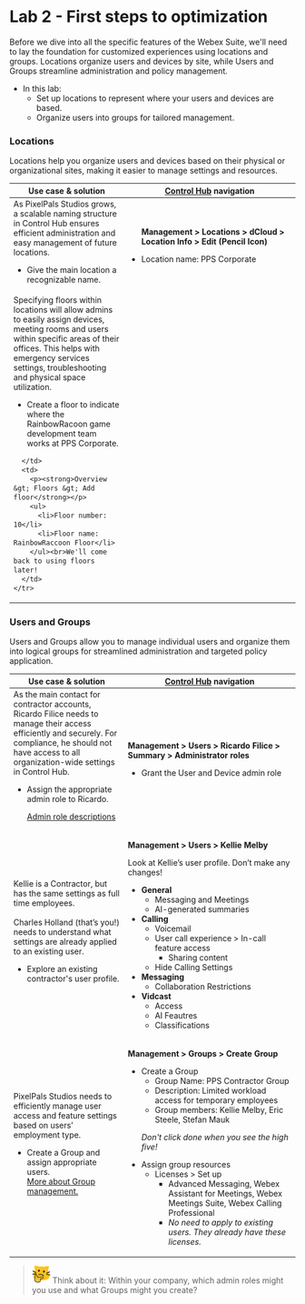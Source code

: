 # Lab 2 - First steps to optimization
Before we dive into all the specific features of the Webex Suite, we'll need to lay the foundation for customized experiences using locations and groups. Locations organize users and devices by site, while Users and Groups streamline administration and policy management.

- In this lab:
    - Set up locations to represent where your users and devices are based.
    - Organize users into groups for tailored management.
### Locations
Locations help you organize users and devices based on their physical or organizational sites, making it easier to manage settings and resources.

<table>
  <thead>
    <tr>
      <th style="width:40%"><strong>Use case & solution</strong></th>
      <th style="width:60%"><strong>
        <a href="http://admin.webex.com/" target="_blank">Control Hub</a> navigation
      </strong></th>
    </tr>
  </thead>
  <tbody>
    <tr>
      <td>
        As PixelPals Studios grows, a scalable naming structure in Control Hub ensures efficient administration and easy management of future locations.<br>   <ul>
                <li> Give the main location a recognizable name.</li>
                </ul>
      </td>
      <td>
        <ul>
          <strong>Management &gt; Locations &gt; dCloud &gt; Location Info &gt; Edit (Pencil Icon)</strong>
          <p>
            <li>Location name: PPS Corporate</li>
          </p>
        </ul>
      </td>
    </tr>
    <tr>
      <td>
        Specifying floors within locations will allow admins to easily assign devices, meeting rooms and users within specific areas of their offices. This helps with emergency services settings, troubleshooting and physical space utilization.<br>   <ul>
                <li> Create a floor to indicate where the RainbowRacoon game development team works at PPS Corporate.</li>
                </ul>
                
      </td>
      <td>
        <p><strong>Overview &gt; Floors &gt; Add floor</strong></p>
        <ul>
          <li>Floor number: 10</li>
          <li>Floor name: RainbowRaccoon Floor</li>
        </ul><br>We'll come back to using floors later!
      </td>
    </tr>
  </tbody>
</table>

### Users and Groups
Users and Groups allow you to manage individual users and organize them into logical groups for streamlined administration and targeted policy application.

<table>
  <thead>
    <tr>
      <th style="width:40%"><strong>Use case & solution</strong></th>
      <th style="width:60%"><strong>
        <a href="http://admin.webex.com/" target="_blank">Control Hub</a> navigation
      </strong></th>
    </tr>
  </thead>
  <tbody>
    <tr>
      <td>
        As the main contact for contractor accounts, Ricardo Filice needs to manage their access efficiently and securely. For compliance, he should not have access to all organization-wide settings in Control Hub.<br>   <ul>
                <li> Assign the appropriate admin role to Ricardo.</li><p>
                 <a href="https://help.webex.com/en-us/article/fs78p5/Assign-organization-account-roles-in-Control-Hub#id_117861" target="_blank">Admin role descriptions</a>
                </ul>
      </td>
      <td>
        <p><strong>Management &gt; Users &gt; Ricardo Filice &gt; Summary &gt; Administrator roles</strong></p>
        <ul>
          <li>Grant the User and Device admin role</li>
        </ul>
      </td>
    </tr>
    <tr>
      <td>
        Kellie is a Contractor, but has the same settings as full time employees.<br><br>
        Charles Holland (that’s you!) needs to understand what settings are already applied to an existing user.<ul>
                <li> Explore an existing contractor's user profile.</li>
                </ul>
      </td>
      <td>
        <p><strong>Management &gt; Users &gt; Kellie Melby</strong></p>
        <p>Look at Kellie’s user profile. Don’t make any changes!</p>
        <ul>
          <li><strong>General</strong>
            <ul>
              <li>Messaging and Meetings</li>
              <li>AI-generated summaries</li>
            </ul>
          </li>
          <li><strong>Calling</strong>
            <ul>
              <li>Voicemail</li>
              <li>User call experience > In-call feature access
              <ul><li> Sharing content</ul>
              <li>Hide Calling Settings</li>
            </ul>
          </li>
          <li><strong>Messaging</strong>
            <ul>
              <li>Collaboration Restrictions</li>
            </ul>
          </li>
          <li><strong>Vidcast</strong>
            <ul>
              <li>Access</li>
              <li>AI Feautres</li>
              <li>Classifications</li>
            </ul>
          </li>
        </ul>
      </td>
    </tr>
    <tr>
      <td>
        PixelPals Studios needs to efficiently manage user access and feature settings based on users’ employment type.<br><ul>
                <li>Create a Group and assign appropriate users.</li>
              <a href="https://help.webex.com/en-us/article/7eedy0/Group-management" target="_blank">More about Group management.</a>
                </ul>
      </td>
      <td>
        <p><strong>Management &gt; Groups &gt; Create Group</strong></p>
        <ul>
          <li>Create a Group
            <ul>
              <li>Group Name: PPS Contractor Group</li>
              <li>Description: Limited workload access for temporary employees</li>
              <li>Group members: Kellie Melby, Eric Steele, Stefan Mauk</li>
            </ul>
          </li><p>
          <i>Don't click done when you see the high five!</i>
            <li>Assign group resources
            <ul>
              <li>Licenses > Set up
              <ul><li>Advanced Messaging, Webex Assistant for Meetings, Webex Meetings Suite, Webex Calling Professional
            <li><i>No need to apply to existing users. They already have these licenses.</i>
          </ul>
        </ul>
      </td>
    </tr>
  </tbody>
</table>

>![Think About It](template_assets/thinkingcat.png) Think about it: Within your company, which admin roles might you use and what Groups might you create?

